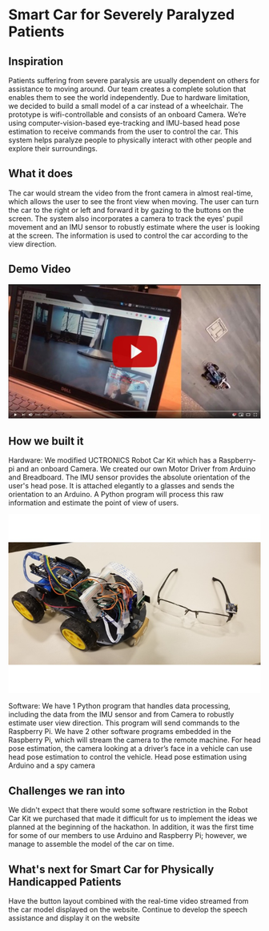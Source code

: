 # Smart Car for Severely Paralyzed Patients

## Inspiration
Patients suffering from severe paralysis are usually dependent on others for assistance to moving around. Our team creates a complete solution that enables them to see the world independently. Due to hardware limitation, we decided to build a small model of a car instead of a wheelchair. The prototype is wifi-controllable and consists of an onboard Camera. We’re using computer-vision-based eye-tracking and IMU-based head pose estimation to receive commands from the user to control the car. This system helps paralyze people to physically interact with other people and explore their surroundings.

## What it does
The car would stream the video from the front camera in almost real-time, which allows the user to see the front view when moving. The user can turn the car to the right or left and forward it by gazing to the buttons on the screen. The system also incorporates a camera to track the eyes' pupil movement and an IMU sensor to robustly estimate where the user is looking at the screen. The information is used to control the car according to the view direction.

## Demo Video
[![Watch the video](Images/thumbnail.jpg)](https://www.youtube.com/watch?v=Up2wYwDFijQ)

## How we built it
Hardware: We modified UCTRONICS Robot Car Kit which has a Raspberry-pi and an onboard Camera. We created our own Motor Driver from Arduino and Breadboard. The IMU sensor provides the absolute orientation of the user's head pose. It is attached elegantly to a glasses and sends the orientation to an Arduino. A Python program will process this raw information and estimate the point of view of users.

![Smart Car with Camera onboard (left), IMU sensor capture headpose for process (right)](Images/car_IMU.jpg)

Software: We have 1 Python program that handles data processing, including the data from the IMU sensor and from Camera to robustly estimate user view direction. This program will send commands to the Raspberry Pi. We have 2 other software programs embedded in the Raspberry Pi, which will stream the camera to the remote machine. For head pose estimation, the camera looking at a driver’s face in a vehicle can use head pose estimation to control the vehicle. Head pose estimation using Arduino and a spy camera

## Challenges we ran into
We didn't expect that there would some software restriction in the Robot Car Kit we purchased that made it difficult for us to implement the ideas we planned at the beginning of the hackathon. In addition, it was the first time for some of our members to use Arduino and Raspberry Pi; however, we manage to assemble the model of the car on time.

## What's next for Smart Car for Physically Handicapped Patients
Have the button layout combined with the real-time video streamed from the car model displayed on the website.
Continue to develop the speech assistance and display it on the website

